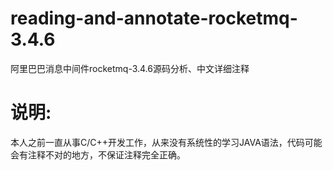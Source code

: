 # reading-and-annotate-rocketmq-3.4.6
阿里巴巴消息中间件rocketmq-3.4.6源码分析、中文详细注释


说明:  
===================================     
本人之前一直从事C/C++开发工作，从来没有系统性的学习JAVA语法，代码可能会有注释不对的地方，不保证注释完全正确。        
